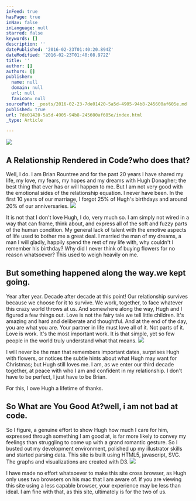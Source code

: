 ```yaml
---
inFeed: true
hasPage: true
inNav: false
inLanguage: null
starred: false
keywords: []
description: ''
datePublished: '2016-02-23T01:40:20.894Z'
dateModified: '2016-02-23T01:40:08.972Z'
title: ''
author: []
authors: []
publisher:
  name: null
  domain: null
  url: null
  favicon: null
sourcePath: _posts/2016-02-23-7de01420-5a5d-4905-94b8-245600af605e.md
published: true
url: 7de01420-5a5d-4905-94b8-245600af605e/index.html
_type: Article

---
```

![](https://the-grid-user-content.s3-us-west-2.amazonaws.com/acd0268f-f236-4098-8b18-126be4a3442f.png)

## A Relationship Rendered in Code?who does that?

Well, I do. I am Brian Rountree and for the past 20 years I have shared my life, my love, my fears, my hopes and my dreams with Hugh Donagher; the best thing that ever has or will happen to me. But I am not very good with the emotional sides of the relationship equation. I never have been. In the first 10 years of our marriage, I forgot 25% of Hugh's birthdays and around 20% of our anniversaries.
![](https://the-grid-user-content.s3-us-west-2.amazonaws.com/26190c63-06c5-4b3a-ab10-178ff77c8d19.jpg)

It is not that I don't love Hugh, I do, very much so. I am simply not wired in a way that can frame, think about, and express all of the soft and fuzzy parts of the human condition. My general lack of talent with the emotive aspects of life used to bother me a great deal. I married the man of my dreams, a man I will gladly, happily spend the rest of my life with, why couldn't I remember his birthday? Why did I never think of buying flowers for no reason whatsoever? This used to weigh heavily on me.

## But something happened along the way.we kept going.

Year after year. Decade after decade at this point! Our relationship survives because we choose for it to survive. We work, together, to face whatever this crazy world throws at us. And somewhere along the way, Hugh and I figured a few things out. Love is not the fairy tale we tell little children. It's amazing and hard and deliberate and thoughtful. And at the end of the day, you are what you are. Your partner in life must love all of it. Not parts of it. Love is work. It's the most important work. It is that simple, yet so few people in the world truly understand what that means.
![](https://the-grid-user-content.s3-us-west-2.amazonaws.com/d6d2c24f-c72e-4933-9a63-c8a40201e4dd.jpg)

I will never be the man that remembers important dates, surprises Hugh with flowers, or notices the subtle hints about what Hugh may want for Christmas; but Hugh still loves me. I am, as we enter our third decade together, at peace with who I am and confident in my relationship. I don't have to be perfect, I just have to be Brian.

For this, I owe Hugh a lifetime of thanks.

## So What are You Good At?well, i am not bad at code.

So I figure, a genuine effort to show Hugh how much I care for him, expressed through something I am good at, is far more likely to convey my feelings than struggling to come up with a grand romantic gesture. So I busted out my development environment, polished up my illustrator skills and started parsing data. This site is built using HTML5, javascript, SVG. The graphs and visualizations are created with D3\.
![](https://the-grid-user-content.s3-us-west-2.amazonaws.com/7622c57c-9ef3-4f51-822d-b9cb408f92f0.jpg)

I have made no effort whatsoever to make this site cross browser, as Hugh only uses two browsers on his mac that I am aware of. If you are viewing this site using a less capable browser, your experience may be less than ideal. I am fine with that, as this site, ultimately is for the two of us.